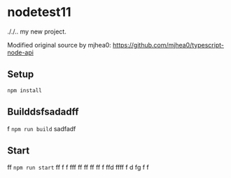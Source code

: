 # nodetest11
././..
my new project.

Modified original source by mjhea0: https://github.com/mjhea0/typescript-node-api

## Setup

`npm install`

## Builddsfsadadff
f
`npm run build`
sadfadf
## Start
ff
`npm run start`
ff
f
f
fff
ff
ff
ff
ff
f
ffd
ffff
f
d
fg
f
f

